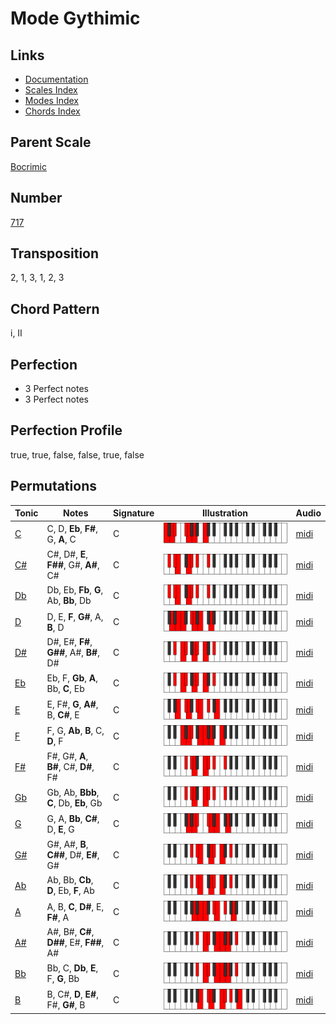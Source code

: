 # Mode Gythimic

## Links

- [Documentation](README.md)
- [Scales Index](Scales.md)
- [Modes Index](Modes.md)
- [Chords Index](Chords.md)

## Parent Scale

[Bocrimic](ScaleBocrimic.md)

## Number

[717](https://ianring.com/musictheory/scales/717)

## Transposition

2, 1, 3, 1, 2, 3

## Chord Pattern

i, II

## Perfection

- 3 Perfect notes
- 3 Perfect notes

## Perfection Profile

true, true, false, false, true, false

## Permutations

| Tonic | Notes | Signature | Illustration | Audio |
|-------|-------|-----------|--------------|-------|
| [C](ModeCNaturalGythimic.md) | C, D, **Eb**, **F#**, G, **A**, C | C | ![CNaturalGythimic](ModeCNaturalGythimic.png) | [midi](https://github.com/edipermadi/music/blob/main/docs/ModeCNaturalGythimic.mid?raw=true) |
| [C#](ModeCSharpGythimic.md) | C#, D#, **E**, **F##**, G#, **A#**, C# | C | ![CSharpGythimic](ModeCSharpGythimic.png) | [midi](https://github.com/edipermadi/music/blob/main/docs/ModeCSharpGythimic.mid?raw=true) |
| [Db](ModeDFlatGythimic.md) | Db, Eb, **Fb**, **G**, Ab, **Bb**, Db | C | ![DFlatGythimic](ModeDFlatGythimic.png) | [midi](https://github.com/edipermadi/music/blob/main/docs/ModeDFlatGythimic.mid?raw=true) |
| [D](ModeDNaturalGythimic.md) | D, E, **F**, **G#**, A, **B**, D | C | ![DNaturalGythimic](ModeDNaturalGythimic.png) | [midi](https://github.com/edipermadi/music/blob/main/docs/ModeDNaturalGythimic.mid?raw=true) |
| [D#](ModeDSharpGythimic.md) | D#, E#, **F#**, **G##**, A#, **B#**, D# | C | ![DSharpGythimic](ModeDSharpGythimic.png) | [midi](https://github.com/edipermadi/music/blob/main/docs/ModeDSharpGythimic.mid?raw=true) |
| [Eb](ModeEFlatGythimic.md) | Eb, F, **Gb**, **A**, Bb, **C**, Eb | C | ![EFlatGythimic](ModeEFlatGythimic.png) | [midi](https://github.com/edipermadi/music/blob/main/docs/ModeEFlatGythimic.mid?raw=true) |
| [E](ModeENaturalGythimic.md) | E, F#, **G**, **A#**, B, **C#**, E | C | ![ENaturalGythimic](ModeENaturalGythimic.png) | [midi](https://github.com/edipermadi/music/blob/main/docs/ModeENaturalGythimic.mid?raw=true) |
| [F](ModeFNaturalGythimic.md) | F, G, **Ab**, **B**, C, **D**, F | C | ![FNaturalGythimic](ModeFNaturalGythimic.png) | [midi](https://github.com/edipermadi/music/blob/main/docs/ModeFNaturalGythimic.mid?raw=true) |
| [F#](ModeFSharpGythimic.md) | F#, G#, **A**, **B#**, C#, **D#**, F# | C | ![FSharpGythimic](ModeFSharpGythimic.png) | [midi](https://github.com/edipermadi/music/blob/main/docs/ModeFSharpGythimic.mid?raw=true) |
| [Gb](ModeGFlatGythimic.md) | Gb, Ab, **Bbb**, **C**, Db, **Eb**, Gb | C | ![GFlatGythimic](ModeGFlatGythimic.png) | [midi](https://github.com/edipermadi/music/blob/main/docs/ModeGFlatGythimic.mid?raw=true) |
| [G](ModeGNaturalGythimic.md) | G, A, **Bb**, **C#**, D, **E**, G | C | ![GNaturalGythimic](ModeGNaturalGythimic.png) | [midi](https://github.com/edipermadi/music/blob/main/docs/ModeGNaturalGythimic.mid?raw=true) |
| [G#](ModeGSharpGythimic.md) | G#, A#, **B**, **C##**, D#, **E#**, G# | C | ![GSharpGythimic](ModeGSharpGythimic.png) | [midi](https://github.com/edipermadi/music/blob/main/docs/ModeGSharpGythimic.mid?raw=true) |
| [Ab](ModeAFlatGythimic.md) | Ab, Bb, **Cb**, **D**, Eb, **F**, Ab | C | ![AFlatGythimic](ModeAFlatGythimic.png) | [midi](https://github.com/edipermadi/music/blob/main/docs/ModeAFlatGythimic.mid?raw=true) |
| [A](ModeANaturalGythimic.md) | A, B, **C**, **D#**, E, **F#**, A | C | ![ANaturalGythimic](ModeANaturalGythimic.png) | [midi](https://github.com/edipermadi/music/blob/main/docs/ModeANaturalGythimic.mid?raw=true) |
| [A#](ModeASharpGythimic.md) | A#, B#, **C#**, **D##**, E#, **F##**, A# | C | ![ASharpGythimic](ModeASharpGythimic.png) | [midi](https://github.com/edipermadi/music/blob/main/docs/ModeASharpGythimic.mid?raw=true) |
| [Bb](ModeBFlatGythimic.md) | Bb, C, **Db**, **E**, F, **G**, Bb | C | ![BFlatGythimic](ModeBFlatGythimic.png) | [midi](https://github.com/edipermadi/music/blob/main/docs/ModeBFlatGythimic.mid?raw=true) |
| [B](ModeBNaturalGythimic.md) | B, C#, **D**, **E#**, F#, **G#**, B | C | ![BNaturalGythimic](ModeBNaturalGythimic.png) | [midi](https://github.com/edipermadi/music/blob/main/docs/ModeBNaturalGythimic.mid?raw=true) |
